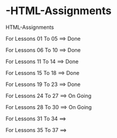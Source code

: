 # -HTML-Assignments
 HTML-Assignments

For Lessons 01 To 05  ==> Done

For Lessons 06 To 10  ==> Done

For Lessons 11 To 14  ==> Done

For Lessons 15 To 18  ==> Done

For Lessons 19 To 23  ==> Done

For Lessons 24 To 27  ==> On Going

For Lessons 28 To 30  ==> On Going

For Lessons 31 To 34  ==> 

For Lessons 35 To 37  ==> 
